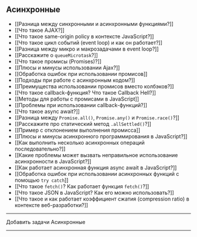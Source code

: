 ## Асинхронные

- [[Разница между синхронными и асинхронными функциями?]]
- [[Что такое AJAX?]]
- [[Что такое same-origin policy в контексте JavaScript?]]
- [[Что такое цикл событий (event loop) и как он работает?]]
- [[Разница между микро и макрозадачами в event loop?]]
- [[Расскажите о `queueMicrotask`?]]
- [[Что такое промисы (Promises)?]]
- [[Плюсы и минусы использовании Ajax?]]
- [[Обработка ошибок при использовании промисов]]
- [[Подходы при работе с асинхронным кодом?]]
- [[Преимущества использовании промисов вместо колбэков?]]
- [[Что такое callback-функция? Что такое Callback Hell?]]
- [[Методы для работы с промисами в JavaScript]]
- [[Проблемы при использовании callback-функций?]]
- [[Что такое async await?]]
- [[Разница между `Promise.all()`, `Promise.any()` и `Promise.race()`?]]
- [[Расскажите про статический метод `.allSettled()`?]]
- [[Пример с отклонением выполнения промисса]]
- [[Плюсы и минусы асинхронного программирования в JavaScript?]]
- [[Как выполнить несколько асинхронных операций последовательно?]]
- [[Какие проблемы может вызвать неправильное использование асинхронности в JavaScript?]]
- [[Как работает асинхронная функция async await в JavaScript?]]
- [[Обработка ошибок при использовании асинхронных функций с помощью `try catch`]]
- [[Что такое `fetch()`? Как работает функция `fetch()`?]]
- [[Что такое JSON в JavaScript? Как его можно использовать?]]
- [[Что такое и как работает коэффициент сжатия (compression ratio) в контексте веб-разработки?]]

---

Добавить задачи Асинхронные

---








